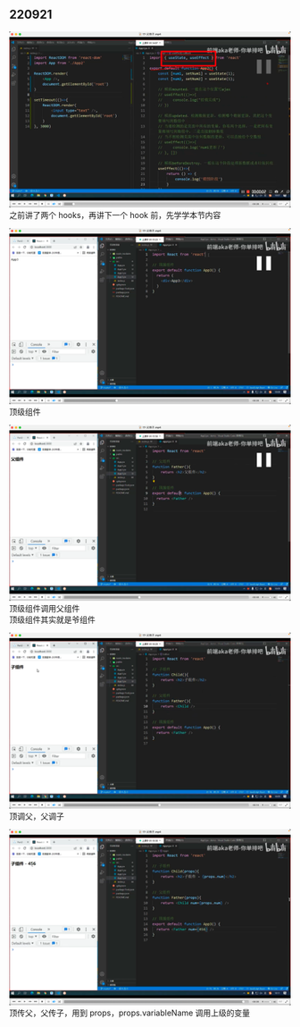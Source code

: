 ## 220921

![](./img/2022-09-21-16-32-27.png)  
之前讲了两个 hooks，再讲下一个 hook 前，先学学本节内容

![](./img/2022-09-21-16-34-17.png)  
顶级组件

![](./img/2022-09-21-16-35-40.png)  
顶级组件调用父组件  
顶级组件其实就是爷组件

![](./img/2022-09-21-16-37-07.png)  
顶调父，父调子

![](./img/2022-09-21-16-39-40.png)  
顶传父，父传子，用到 props，props.variableName 调用上级的变量
